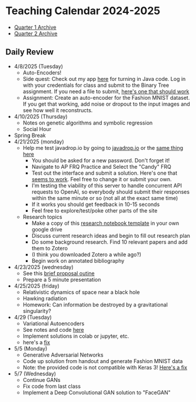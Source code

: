 # Teaching Calendar 2024-2025
- [Quarter 1 Archive](./calendar-q1.md)
- [Quarter 2 Archive](./calendar-q2.md)

## Daily Review

- 4/8/2025 (Tuesday)
	- Auto-Encoders!
	- Side quest: Check out my app [here](https://javadrop-io-019d03a56736.herokuapp.com/) for turning in Java code. Log in with your credentials for class and submit to the Binary Tree assignment. If you need a file to
	submit, [here's one that should work](./lessons/BinaryTree.java)
	- Assignment: Create an auto-encoder for the Fashion MNIST dataset. If you get that working, add noise or dropout to the input images and see how well it reconstructs.
- 4/10/2025 (Thursday)
	- Notes on genetic algorithms and symbolic regression
	- Social Hour
- Spring Break
- 4/21/2025 (monday)
	- Help me test javadrop.io by going to [javadrop.io](https://javadrop.io) or the [same thing here](https://javadrop-io-019d03a56736.herokuapp.com/)
		- You should be asked for a new password. Don't forget it!
		- Navigate to AP FRQ Practice and Select the "Candy" FRQ
		- Test out the interface and submit a solution. Here's one that [seems to work](./data/candy.java). Feel free to change it or submit your own.
		- I'm testing the viability of this server to handle concurrent API requests to OpenAI, so everybody should submit their responses within the same minute or so (not all at the exact same time)
		- If it works you should get feedback in 10-15 seconds
		- Feel free to explore/test/poke other parts of the site
	- Research topics
		- Make a copy of this [research notebook template](https://docs.google.com/document/d/1UD34tMp1_cLMyS2Az31QycqwaJ3ZLyUson_-5buWuxw/edit?usp=sharing) in your own google drive
		- Discuss current research ideas and begin to fill out research plan
		- Do some background research. Find 10 relevant papers and add them to Zotero
		- (I think you downloaded Zotero a while ago?)
		- Begin work on annotated bibliography
- 4/23/2025 (wednesday)
    - See this [brief proposal outine](./proposal.md)
    - Prepare a 5 minute presentation
- 4/25/2025 (friday)
    - Relativistic dynamics of space near a black hole
    - Hawking radiation
    - Homework: Can information be destroyed by a gravitational singularity?
- 4/29 (Tuesday)
    - Variational Autoencoders
    - See notes and code [here](./lessons/vaes.pdf)
    - Implement solutions in colab or jupyter, etc.
    - here's a [fix](vae-fix.txt)
- 5/5 (Monday)
    - Generative Adversarial Networks
    - Code up solution from handout and generate Fashion MNIST data
    - Note: the provided code is not compatible with Keras 3! [Here's a fix](gan-fix.md)
- 5/7 (Wednesday)
    - Continue GANs
    - Fix code from last class
    - Implement a Deep Convolutional GAN solution to "FaceGAN"